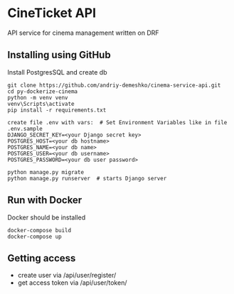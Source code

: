 # CineTicket API

API service for cinema management written on DRF

## Installing using GitHub

Install PostgresSQL and create db

```shell
git clone https://github.com/andriy-demeshko/cinema-service-api.git
cd py-dockerize-cinema
python -m venv venv
venv\Scripts\activate
pip install -r requirements.txt

create file .env with vars:  # Set Environment Variables like in file .env.sample
DJANGO_SECRET_KEY=<your Django secret key>
POSTGRES_HOST=<your db hostname>
POSTGRES_NAME=<your db name>
POSTGRES_USER=<your db username>
POSTGRES_PASSWORD=<your db user password>

python manage.py migrate
python manage.py runserver  # starts Django server
```

## Run with Docker

Docker should be installed

```shell
docker-compose build
docker-compose up
```

## Getting access

* create user via /api/user/register/
* get access token via /api/user/token/

